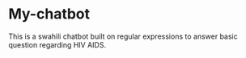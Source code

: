 # My-chatbot
This is a swahili chatbot built on regular expressions to answer basic question regarding HIV AIDS.
